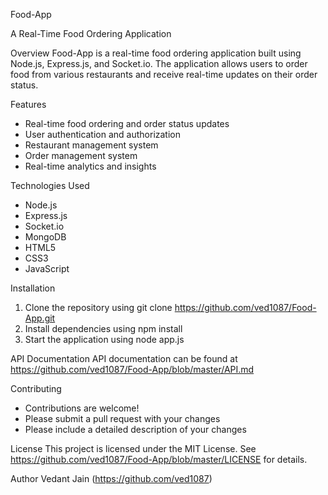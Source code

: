Food-App

A Real-Time Food Ordering Application

Overview
Food-App is a real-time food ordering application built using Node.js, Express.js, and Socket.io. The application allows users to order food from various restaurants and receive real-time updates on their order status.

Features
- Real-time food ordering and order status updates
- User authentication and authorization
- Restaurant management system
- Order management system
- Real-time analytics and insights

Technologies Used
- Node.js
- Express.js
- Socket.io
- MongoDB
- HTML5
- CSS3
- JavaScript

Installation
1. Clone the repository using git clone https://github.com/ved1087/Food-App.git
2. Install dependencies using npm install
3. Start the application using node app.js

API Documentation
API documentation can be found at https://github.com/ved1087/Food-App/blob/master/API.md

Contributing
- Contributions are welcome!
- Please submit a pull request with your changes
- Please include a detailed description of your changes

License
This project is licensed under the MIT License. See https://github.com/ved1087/Food-App/blob/master/LICENSE for details.

Author
Vedant Jain (https://github.com/ved1087)
